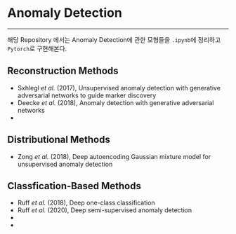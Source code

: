 # Anomaly Detection
-------------------------

해당 Repository 에서는 Anomaly Detection에 관한 모형들을 `.ipynb`에 정리하고 `Pytorch`로 구현해본다.

## Reconstruction Methods

- Sxhlegl *et al.* (2017), Unsupervised anomaly detection with generative adversarial networks to guide marker discovery
- Deecke *et al.* (2018), Anomaly detection with generative adversarial networks
-

## Distributional Methods

- Zong *et al.* (2018), Deep autoencoding Gaussian mixture model for unsupervised anomaly detection


## Classfication-Based Methods

- Ruff *et al.* (2018), Deep one-class classification
- Ruff *et al.* (2020), Deep semi-supervised anomaly detection
-
-


